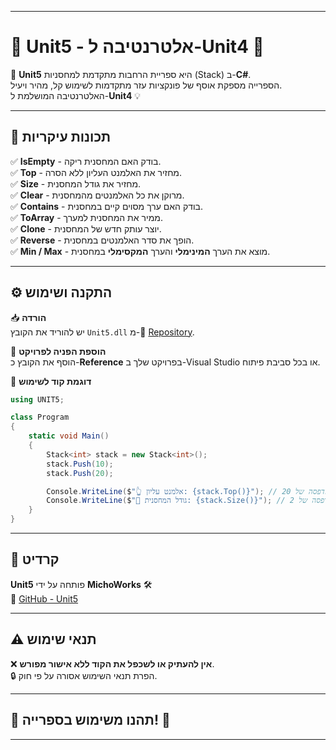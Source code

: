 
---

# 🚀 **Unit5 - אלטרנטיבה ל-Unit4** 🚀  

📌 **Unit5** היא ספריית הרחבות מתקדמת למחסניות (Stack) ב-**C#**.  
הספרייה מספקת אוסף של פונקציות עזר מתקדמות לשימוש קל, מהיר ויעיל.  
האלטרנטיבה המושלמת ל-**Unit4** 💡  

---

## 🎯 **תכונות עיקריות**  

✅ **IsEmpty** - בודק האם המחסנית ריקה.  
✅ **Top** - מחזיר את האלמנט העליון ללא הסרה.  
✅ **Size** - מחזיר את גודל המחסנית.  
✅ **Clear** - מרוקן את כל האלמנטים מהמחסנית.  
✅ **Contains** - בודק האם ערך מסוים קיים במחסנית.  
✅ **ToArray** - ממיר את המחסנית למערך.  
✅ **Clone** - יוצר עותק חדש של המחסנית.  
✅ **Reverse** - הופך את סדר האלמנטים במחסנית.  
✅ **Min / Max** - מוצא את הערך **המינימלי** והערך **המקסימלי** במחסנית.  

---

## ⚙️ **התקנה ושימוש**  

📥 **הורדה**  
יש להוריד את הקובץ `Unit5.dll` מ-📂 [Repository](https://github.com/MichoWorks/Unit5).  

🔧 **הוספת הפניה לפרויקט**  
הוסף את הקובץ כ-**Reference** בפרויקט שלך ב-Visual Studio או בכל סביבת פיתוח.  

📝 **דוגמת קוד לשימוש**  

```csharp
using UNIT5;

class Program
{
    static void Main()
    {
        Stack<int> stack = new Stack<int>();
        stack.Push(10);
        stack.Push(20);

        Console.WriteLine($"👆 אלמנט עליון: {stack.Top()}"); // הדפסה של 20
        Console.WriteLine($"📏 גודל המחסנית: {stack.Size()}"); // הדפסה של 2
    }
}
```

---

## 📌 **קרדיט**  
**Unit5** פותחה על ידי **MichoWorks** 🛠️  
🔗 [GitHub - Unit5](https://github.com/MichoWorks/Unit5)  

---

## ⚠️ **תנאי שימוש**  
❌ **אין להעתיק או לשכפל את הקוד ללא אישור מפורש**.  
🔒 הפרת תנאי השימוש אסורה על פי חוק.  

---

## 🎉 **תהנו משימוש בספרייה!** 🚀  

---

